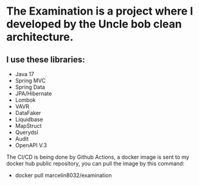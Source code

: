# The Examination is a project where I developed by the Uncle bob clean architecture.
## I use these libraries:

- Java 17
- Spring MVC
- Spring Data
- JPA/Hibernate
- Lombok
- VAVR
- DataFaker
- Liquidbase
- MapStruct
- Querydsl
- Audit
- OpenAPI V.3

 The CI/CD is being done by Github Actions, a docker image is sent to my docker hub public repository, you can pull the image by this command: 
 - docker pull marcelin8032/examination
